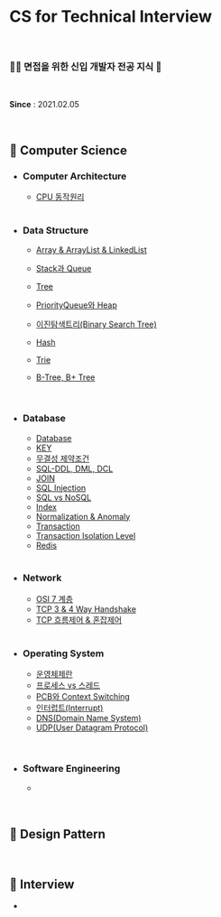 # CS for Technical Interview

<br>

### 👶🏻 면접을 위한 신입 개발자 전공 지식 📖

<br>

**Since** : 2021.02.05 

<br>

## 📌 Computer Science

- ### Computer Architecture

  - [CPU 동작원리](https://github.com/jisicTank/CS/blob/master/Computer%20Architecture/CPU%20%EB%8F%99%EC%9E%91%EC%9B%90%EB%A6%AC.md)
  
  <br>
  
- ### Data Structure

  - [Array & ArrayList & LinkedList](https://github.com/jisicTank/CS/blob/main/Data%20Structure/Array_LinkedList_ArrayList.md)

  - [Stack과 Queue](https://github.com/jisicTank/CS/blob/main/Data%20Structure/Stack_Queue.md)

  - [Tree](https://github.com/jisicTank/CS/blob/master/Data%20Structure/Tree.md)

  - [PriorityQueue와 Heap](https://github.com/jisicTank/CS/blob/master/Data%20Structure/PriorityQueue_Heap.md)

  - [이진탐색트리(Binary Search Tree)](https://github.com/jisicTank/CS/blob/master/Data%20Structure/BinarySearchTree.md)

  - [Hash](https://github.com/jisicTank/CS/blob/master/Data%20Structure/Hash.md)

  - [Trie](https://github.com/jisicTank/CS/blob/master/Data%20Structure/Trie.md)

  - [B-Tree, B+ Tree](https://github.com/jisicTank/CS/blob/master/Data%20Structure/B_Tree_BPlusTree.md)

    

  <br>

- ### Database

  - [Database](https://github.com/jisicTank/CS/blob/master/Database/Database.md)
  - [KEY](https://github.com/jisicTank/CS/blob/master/Database/KEY.md)
  - [무결성 제약조건](https://github.com/jisicTank/CS/blob/master/Database/Integrity%20constraint.md)
  - [SQL-DDL, DML, DCL](https://github.com/jisicTank/CS/blob/master/Database/SQL-DDL%2C%20DML%2C%20DCL.md)
  - [JOIN](https://github.com/jisicTank/CS/blob/master/Database/JOIN.md)
  - [SQL Injection](https://github.com/jisicTank/CS/blob/master/Database/SQL%20Injection.md)
  - [SQL vs NoSQL](https://github.com/jisicTank/CS/blob/master/Database/SQL%20VS%20NoSQL.md)
  - [Index](https://github.com/jisicTank/CS/blob/master/Database/%EC%9D%B8%EB%8D%B1%EC%8A%A4(Index).md)
  - [Normalization & Anomaly](https://github.com/jisicTank/CS/blob/master/Database/%EC%A0%95%EA%B7%9C%ED%99%94(Nomalization)%20%26%20%EC%9D%B4%EC%83%81%ED%98%84%EC%83%81(Anomaly).md)
  - [Transaction](https://github.com/jisicTank/CS/blob/master/Database/%ED%8A%B8%EB%9E%9C%EC%9E%AD%EC%85%98(Transaction).md)
  - [Transaction Isolation Level](https://github.com/jisicTank/CS/blob/master/Database/%ED%8A%B8%EB%9E%9C%EC%9E%AD%EC%85%98%20%EA%B2%A9%EB%A6%AC%20%EC%88%98%EC%A4%80(Transaction%20Isolation%20Level).md)
  - [Redis](https://github.com/jisicTank/CS/blob/master/Database/Redis.md)

  <br>

- ### Network

  - [OSI 7 계층](https://github.com/jisicTank/CS/blob/master/Network/OSI7.md)
  - [TCP 3 & 4 Way Handshake](https://github.com/jisicTank/CS/blob/master/Network/TCP_Handshake.md)
  - [TCP 흐름제어 & 혼잡제어](https://github.com/jisicTank/CS/blob/master/Network/TCP_%ED%9D%90%EB%A6%84%EC%A0%9C%EC%96%B4_%ED%98%BC%EC%9E%A1%EC%A0%9C%EC%96%B4.md)
  
  <br>
  
- ### Operating System

  - [운영체제란](https://github.com/jisicTank/CS/blob/main/OS/%EC%9A%B4%EC%98%81%EC%B2%B4%EC%A0%9C%EB%9E%80.md)
  - [프로세스 vs 스레드](https://github.com/jisicTank/CS/blob/master/OS/%ED%94%84%EB%A1%9C%EC%84%B8%EC%8A%A4%20VS%20%EC%8A%A4%EB%A0%88%EB%93%9C.md)
  - [PCB와 Context Switching](https://github.com/jisicTank/CS/blob/master/OS/PCB%20%26%20Context%20Switching.md)
  - [인터럽트(Interrupt)](https://github.com/jisicTank/CS/blob/main/OS/%EC%9D%B8%ED%84%B0%EB%9F%BD%ED%8A%B8(Interrupt).md)
  - [DNS(Domain Name System)](https://github.com/jisicTank/CS/blob/master/Network/DNS.md)
  - [UDP(User Datagram Protocol)](https://github.com/jisicTank/CS/blob/master/Network/DNS.md)
  

<br>

- ### Software Engineering

  - 
  

<br>

## 📌 Design Pattern

<br>

## 📌 Interview

- 
